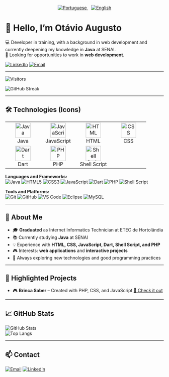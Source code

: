 <p align="center">
  <a href="README.md">
    <img src="https://img.shields.io/badge/Português-🇧🇷-blue?style=for-the-badge&logo=github" alt="Portuguese" />
  </a>
  <a href="README-en.md" style="margin-left: 10px;">
    <img src="https://img.shields.io/badge/English-🇺🇸-blue?style=for-the-badge&logo=github" alt="English" />
  </a>
</p>

# 👋 Hello, I’m Otávio Augusto

💻 Developer in training, with a background in web development and currently deepening my knowledge in **Java** at SENAI.  
🎯 Looking for opportunities to work in **web development**.

[![LinkedIn](https://img.shields.io/badge/LinkedIn-blue?logo=linkedin&logoColor=white)](https://linkedin.com/in/otávio-augusto-08580b33a)
[![Email](https://img.shields.io/badge/Email-ff5349?logo=gmail&logoColor=white)](mailto:otavioaugusto_2007@outlook.com)

---

<!-- Visitor Counter -->
![Visitors](https://komarev.com/ghpvc/?username=OtavioValeDev&color=blue)

<!-- Stats -->
![GitHub Streak](https://streak-stats.demolab.com?user=OtavioValeDev&theme=tokyonight&hide_border=true)

---

## 🛠️ Technologies (Icons)

<table>
<tr>
<td align="center" width="96">
<img src="https://cdn.jsdelivr.net/gh/devicons/devicon/icons/java/java-original.svg" width="48" height="48" alt="Java" />
<br>Java
</td>
<td align="center" width="96">
<img src="https://cdn.jsdelivr.net/gh/devicons/devicon/icons/javascript/javascript-original.svg" width="48" height="48" alt="JavaScript" />
<br>JavaScript
</td>
<td align="center" width="96">
<img src="https://cdn.jsdelivr.net/gh/devicons/devicon/icons/html5/html5-original.svg" width="48" height="48" alt="HTML" />
<br>HTML
</td>
<td align="center" width="96">
<img src="https://cdn.jsdelivr.net/gh/devicons/devicon/icons/css3/css3-original.svg" width="48" height="48" alt="CSS" />
<br>CSS
</td>
</tr>
<tr>
<td align="center" width="96">
<img src="https://cdn.jsdelivr.net/gh/devicons/devicon/icons/dart/dart-original.svg" width="48" height="48" alt="Dart" />
<br>Dart
</td>
<td align="center" width="96">
<img src="https://cdn.jsdelivr.net/gh/devicons/devicon/icons/php/php-original.svg" width="48" height="48" alt="PHP" />
<br>PHP
</td>
<td align="center" width="96">
<img src="https://cdn.jsdelivr.net/gh/devicons/devicon/icons/bash/bash-original.svg" width="48" height="48" alt="Shell Script" />
<br>Shell Script
</td>
<td align="center" width="96">
<!-- Empty space for balance -->
</td>
</tr>
</table>

**Languages and Frameworks:**  
![Java](https://img.shields.io/badge/Java-ED8B00?logo=openjdk&logoColor=white)
![HTML5](https://img.shields.io/badge/HTML5-E34F26?logo=html5&logoColor=white)
![CSS3](https://img.shields.io/badge/CSS3-1572B6?logo=css3&logoColor=white)
![JavaScript](https://img.shields.io/badge/JavaScript-F7DF1E?logo=javascript&logoColor=black)
![Dart](https://img.shields.io/badge/Dart-0175C2?logo=dart&logoColor=white)
![PHP](https://img.shields.io/badge/PHP-777BB4?logo=php&logoColor=white)
![Shell Script](https://img.shields.io/badge/Shell_Script-4EAA25?logo=gnu-bash&logoColor=white)

**Tools and Platforms:**  
![Git](https://img.shields.io/badge/Git-F05032?logo=git&logoColor=white)
![GitHub](https://img.shields.io/badge/GitHub-181717?logo=github&logoColor=white)
![VS Code](https://img.shields.io/badge/VS%20Code-007ACC?logo=visual-studio-code&logoColor=white)
![Eclipse](https://img.shields.io/badge/Eclipse-2C2255?logo=eclipse&logoColor=white)
![MySQL](https://img.shields.io/badge/MySQL-4479A1?logo=mysql&logoColor=white)

---

## 📌 About Me

- 🎓 **Graduated** as Internet Informatics Technician at ETEC de Hortolândia  
- 📚 Currently studying **Java** at SENAI  
- 💡 Experience with **HTML, CSS, JavaScript, Dart, Shell Script, and PHP**  
- 🎮 Interests: **web applications** and **interactive projects**  
- 🚀 Always exploring new technologies and good programming practices

---

## 📂 Highlighted Projects

- 🎮 **Brinca Saber** – Created with PHP, CSS, and JavaScript [🔗 Check it out](https://github.com/OtavioValeDev/Brinca-Saber.git)

---

## 📈 GitHub Stats

![GitHub Stats](https://github-readme-stats.vercel.app/api?username=OtavioValeDev&show_icons=true&theme=tokyonight)  
![Top Langs](https://github-readme-stats.vercel.app/api/top-langs/?username=OtavioValeDev&layout=compact&theme=tokyonight)

---

## 📫 Contact

[![Email](https://img.shields.io/badge/Email-ff5349?logo=gmail&logoColor=white)](mailto:otavioaugusto_2007@outlook.com)
[![LinkedIn](https://img.shields.io/badge/LinkedIn-blue?logo=linkedin&logoColor=white)](https://linkedin.com/in/otávio-augusto-08580b33a)
<!---🌐 Portfolio: [Click here](LINK_TO_YOUR_PORTFOLIO)-->
